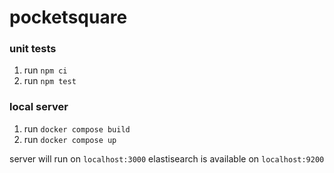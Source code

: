 # pocketsquare
### unit tests
1. run `npm ci`
2. run `npm test`

### local server
1. run `docker compose build`
2. run `docker compose up`

server will run on `localhost:3000`
elastisearch is available on `localhost:9200`
